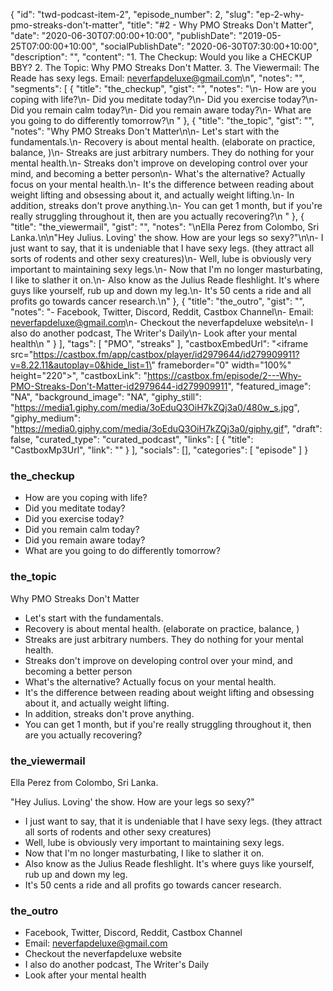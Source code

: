{
	"id": "twd-podcast-item-2",
	"episode_number": 2,
	"slug": "ep-2-why-pmo-streaks-don't-matter",
	"title": "#2 - Why PMO Streaks Don't Matter",
	"date": "2020-06-30T07:00:00+10:00",
	"publishDate": "2019-05-25T07:00:00+10:00",
	"socialPublishDate": "2020-06-30T07:30:00+10:00",
	"description": "",
	"content": "1. The Checkup: Would you like a CHECKUP BBY? 2. The Topic: Why PMO Streaks Don't Matter. 3. The Viewermail: The Reade has sexy legs. Email: neverfapdeluxe@gmail.com\n",
	"notes": "",
	"segments": [
		{
			"title": "the_checkup",
			"gist": "",
			"notes": "\n- How are you coping with life?\n- Did you meditate today?\n- Did you exercise today?\n- Did you remain calm today?\n- Did you remain aware today?\n- What are you going to do differently tomorrow?\n      "
		},
		{
			"title": "the_topic",
			"gist": "",
			"notes": "Why PMO Streaks Don't Matter\n\n- Let's start with the fundamentals.\n- Recovery is about mental health. (elaborate on practice, balance, )\n- Streaks are just arbitrary numbers. They do nothing for your mental health.\n- Streaks don't improve on developing control over your mind, and becoming a better person\n- What's the alternative? Actually focus on your mental health.\n- It's the difference between reading about weight lifting and obsessing about it, and actually weight lifting.\n- In addition, streaks don't prove anything.\n- You can get 1 month, but if you're really struggling throughout it, then are you actually recovering?\n      "
		},
		{
			"title": "the_viewermail",
			"gist": "",
			"notes": "\nElla Perez from Colombo, Sri Lanka.\n\n\"Hey Julius. Loving' the show. How are your legs so sexy?\"\n\n- I just want to say, that it is undeniable that I have sexy legs. (they attract all sorts of rodents and other sexy creatures)\n- Well, lube is obviously very important to maintaining sexy legs.\n- Now that I'm no longer masturbating, I like to slather it on.\n- Also know as the Julius Reade fleshlight. It's where guys like yourself, rub up and down my leg.\n- It's 50 cents a ride and all profits go towards cancer research.\n"
		},
		{
			"title": "the_outro",
			"gist": "",
			"notes": "- Facebook, Twitter, Discord, Reddit, Castbox Channel\n- Email: neverfapdeluxe@gmail.com\n- Checkout the neverfapdeluxe website\n- I also do another podcast, The Writer's Daily\n- Look after your mental health\n      "
		}
	],
	"tags": [
		"PMO",
		"streaks"
	],
	"castboxEmbedUrl": "<iframe src=\"https://castbox.fm/app/castbox/player/id2979644/id279909911?v=8.22.11&autoplay=0&hide_list=1\" frameborder=\"0\" width=\"100%\" height=\"220\"></iframe>",
	"castboxLink": "https://castbox.fm/episode/2---Why-PMO-Streaks-Don't-Matter-id2979644-id279909911",
	"featured_image": "NA",
	"background_image": "NA",
	"giphy_still": "https://media1.giphy.com/media/3oEduQ3OiH7kZQj3a0/480w_s.jpg",
	"giphy_medium": "https://media0.giphy.com/media/3oEduQ3OiH7kZQj3a0/giphy.gif",
	"draft": false,
	"curated_type": "curated_podcast",
	"links": [
		{
			"title": "CastboxMp3Url",
			"link": ""
		}
	],
	"socials": [],
	"categories": [
		"episode"
	]
}

### the_checkup


- How are you coping with life?
- Did you meditate today?
- Did you exercise today?
- Did you remain calm today?
- Did you remain aware today?
- What are you going to do differently tomorrow?
      
### the_topic

Why PMO Streaks Don't Matter

- Let's start with the fundamentals.
- Recovery is about mental health. (elaborate on practice, balance, )
- Streaks are just arbitrary numbers. They do nothing for your mental health.
- Streaks don't improve on developing control over your mind, and becoming a better person
- What's the alternative? Actually focus on your mental health.
- It's the difference between reading about weight lifting and obsessing about it, and actually weight lifting.
- In addition, streaks don't prove anything.
- You can get 1 month, but if you're really struggling throughout it, then are you actually recovering?
      
### the_viewermail


Ella Perez from Colombo, Sri Lanka.

"Hey Julius. Loving' the show. How are your legs so sexy?"

- I just want to say, that it is undeniable that I have sexy legs. (they attract all sorts of rodents and other sexy creatures)
- Well, lube is obviously very important to maintaining sexy legs.
- Now that I'm no longer masturbating, I like to slather it on.
- Also know as the Julius Reade fleshlight. It's where guys like yourself, rub up and down my leg.
- It's 50 cents a ride and all profits go towards cancer research.

### the_outro

- Facebook, Twitter, Discord, Reddit, Castbox Channel
- Email: neverfapdeluxe@gmail.com
- Checkout the neverfapdeluxe website
- I also do another podcast, The Writer's Daily
- Look after your mental health
      
